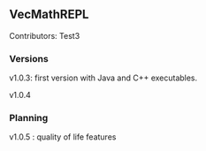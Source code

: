 ## VecMathREPL

Contributors:
Test3
### Versions
v1.0.3: first version with Java and C++ executables.

v1.0.4

### Planning

v1.0.5 : quality of life features
